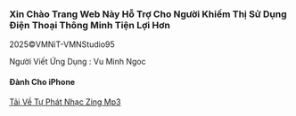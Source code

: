 ### Xin Chào Trang Web Này Hỗ Trợ Cho Người Khiếm Thị Sử Dụng Điện Thoại Thông Minh Tiện Lợi Hơn

2025©️VMNiT-VMNStudio95

Người Viết Ứng Dụng : Vu Minh Ngoc 

#### Đành Cho iPhone 

[Tải Về Tự Phát Nhạc Zing Mp3](https://www.icloud.com/shortcuts/3babb4644523463ca0e155287e2e3997)
